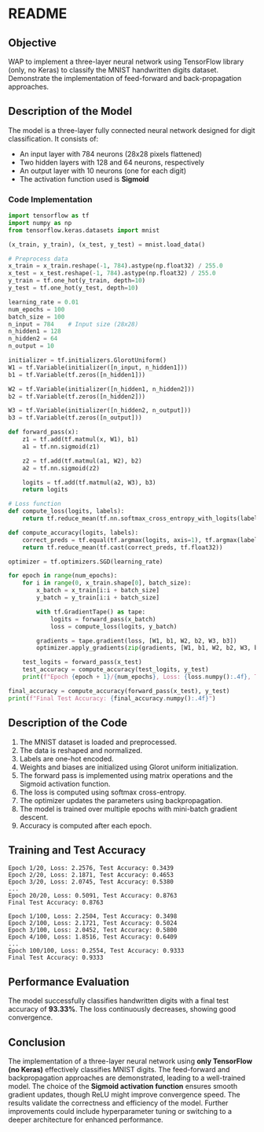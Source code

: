 # README

## Objective
WAP to implement a three-layer neural network using TensorFlow library (only, no Keras) to classify the MNIST handwritten digits dataset. Demonstrate the implementation of feed-forward and back-propagation approaches.

## Description of the Model
The model is a three-layer fully connected neural network designed for digit classification. It consists of:
- An input layer with 784 neurons (28x28 pixels flattened)
- Two hidden layers with 128 and 64 neurons, respectively
- An output layer with 10 neurons (one for each digit)
- The activation function used is **Sigmoid** 

### Code Implementation
```python
import tensorflow as tf
import numpy as np
from tensorflow.keras.datasets import mnist

(x_train, y_train), (x_test, y_test) = mnist.load_data()

# Preprocess data
x_train = x_train.reshape(-1, 784).astype(np.float32) / 255.0
x_test = x_test.reshape(-1, 784).astype(np.float32) / 255.0                                                                              
y_train = tf.one_hot(y_train, depth=10)
y_test = tf.one_hot(y_test, depth=10)

learning_rate = 0.01
num_epochs = 100
batch_size = 100
n_input = 784    # Input size (28x28)
n_hidden1 = 128 
n_hidden2 = 64   
n_output = 10   

initializer = tf.initializers.GlorotUniform()
W1 = tf.Variable(initializer([n_input, n_hidden1]))
b1 = tf.Variable(tf.zeros([n_hidden1]))

W2 = tf.Variable(initializer([n_hidden1, n_hidden2]))
b2 = tf.Variable(tf.zeros([n_hidden2]))

W3 = tf.Variable(initializer([n_hidden2, n_output]))
b3 = tf.Variable(tf.zeros([n_output]))

def forward_pass(x):
    z1 = tf.add(tf.matmul(x, W1), b1)
    a1 = tf.nn.sigmoid(z1)  

    z2 = tf.add(tf.matmul(a1, W2), b2)
    a2 = tf.nn.sigmoid(z2)  

    logits = tf.add(tf.matmul(a2, W3), b3)
    return logits

# Loss function
def compute_loss(logits, labels):
    return tf.reduce_mean(tf.nn.softmax_cross_entropy_with_logits(labels=labels, logits=logits))

def compute_accuracy(logits, labels):
    correct_preds = tf.equal(tf.argmax(logits, axis=1), tf.argmax(labels, axis=1))
    return tf.reduce_mean(tf.cast(correct_preds, tf.float32))

optimizer = tf.optimizers.SGD(learning_rate)

for epoch in range(num_epochs):
    for i in range(0, x_train.shape[0], batch_size):
        x_batch = x_train[i:i + batch_size]
        y_batch = y_train[i:i + batch_size]

        with tf.GradientTape() as tape:
            logits = forward_pass(x_batch)
            loss = compute_loss(logits, y_batch)

        gradients = tape.gradient(loss, [W1, b1, W2, b2, W3, b3])
        optimizer.apply_gradients(zip(gradients, [W1, b1, W2, b2, W3, b3]))

    test_logits = forward_pass(x_test)
    test_accuracy = compute_accuracy(test_logits, y_test)
    print(f"Epoch {epoch + 1}/{num_epochs}, Loss: {loss.numpy():.4f}, Test Accuracy: {test_accuracy.numpy():.4f}")

final_accuracy = compute_accuracy(forward_pass(x_test), y_test)
print(f"Final Test Accuracy: {final_accuracy.numpy():.4f}")

```

## Description of the Code
1. The MNIST dataset is loaded and preprocessed.
2. The data is reshaped and normalized.
3. Labels are one-hot encoded.
4. Weights and biases are initialized using Glorot uniform initialization.
5. The forward pass is implemented using matrix operations and the Sigmoid activation function.
6. The loss is computed using softmax cross-entropy.
7. The optimizer updates the parameters using backpropagation.
8. The model is trained over multiple epochs with mini-batch gradient descent.
9. Accuracy is computed after each epoch.

## Training and Test Accuracy
```
Epoch 1/20, Loss: 2.2576, Test Accuracy: 0.3439
Epoch 2/20, Loss: 2.1871, Test Accuracy: 0.4653
Epoch 3/20, Loss: 2.0745, Test Accuracy: 0.5380
...
Epoch 20/20, Loss: 0.5091, Test Accuracy: 0.8763
Final Test Accuracy: 0.8763

Epoch 1/100, Loss: 2.2504, Test Accuracy: 0.3498
Epoch 2/100, Loss: 2.1721, Test Accuracy: 0.5024
Epoch 3/100, Loss: 2.0452, Test Accuracy: 0.5800
Epoch 4/100, Loss: 1.8516, Test Accuracy: 0.6409
...
Epoch 100/100, Loss: 0.2554, Test Accuracy: 0.9333
Final Test Accuracy: 0.9333
```

## Performance Evaluation
The model successfully classifies handwritten digits with a final test accuracy of **93.33%**. The loss continuously decreases, showing good convergence.

## Conclusion
The implementation of a three-layer neural network using **only TensorFlow (no Keras)** effectively classifies MNIST digits. The feed-forward and backpropagation approaches are demonstrated, leading to a well-trained model. The choice of the **Sigmoid activation function** ensures smooth gradient updates, though ReLU might improve convergence speed. The results validate the correctness and efficiency of the model. Further improvements could include hyperparameter tuning or switching to a deeper architecture for enhanced performance.
